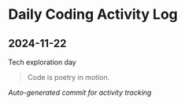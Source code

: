 # Daily Coding Activity Log

## 2024-11-22

Tech exploration day

> Code is poetry in motion.

*Auto-generated commit for activity tracking*
